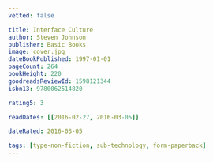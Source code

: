 ```yaml
---
vetted: false

title: Interface Culture
author: Steven Johnson
publisher: Basic Books
image: cover.jpg
dateBookPublished: 1997-01-01
pageCount: 264
bookHeight: 220
goodreadsReviewId: 1598121344
isbn13: 9780062514820

rating5: 3

readDates: [[2016-02-27, 2016-03-05]]

dateRated: 2016-03-05

tags: [type-non-fiction, sub-technology, form-paperback]
---
```


